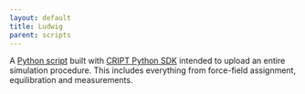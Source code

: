 ```yaml
---
layout: default
title: Ludwig
parent: scripts
---
```


A [Python script](./python_sdk_scripts/ludwig/upload_cript.py) built with [CRIPT Python SDK](https://pypi.org/project/cript/) intended to upload an entire simulation procedure. This includes everything from force-field assignment, equilibration and measurements.
